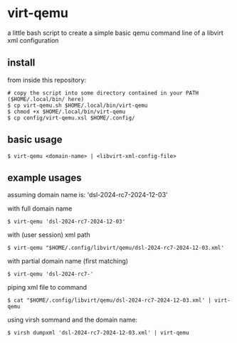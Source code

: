 # virt-qemu

a little bash script to create a simple basic qemu command line of a libvirt xml configuration

## install

from inside this repository:

```
# copy the script into some directory contained in your PATH ($HOME/.local/bin/ here)
$ cp virt-qemu.sh $HOME/.local/bin/virt-qemu
$ chmod +x $HOME/.local/bin/virt-qemu
$ cp config/virt-qemu.xsl $HOME/.config/
```

## basic usage

```
$ virt-qemu <domain-name> | <libvirt-xml-config-file>
```

## example usages

assuming domain name is: 'dsl-2024-rc7-2024-12-03'

with full domain name
```
$ virt-qemu 'dsl-2024-rc7-2024-12-03'
```

with (user session) xml path
```
$ virt-qemu "$HOME/.config/libvirt/qemu/dsl-2024-rc7-2024-12-03.xml'
```

with partial domain name (first matching)
```
$ virt-qemu 'dsl-2024-rc7-'
```

piping xml file to command
```
$ cat "$HOME/.config/libvirt/qemu/dsl-2024-rc7-2024-12-03.xml' | virt-qemu
```

using virsh sommand and the domain name:
```
$ virsh dumpxml 'dsl-2024-rc7-2024-12-03.xml' | virt-qemu
```
